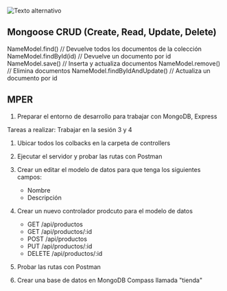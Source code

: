 ![Texto alternativo](URL_de_la_imagen)


## Mongoose CRUD (Create, Read, Update, Delete)

NameModel.find() // Devuelve todos los documentos de la colección
NameModel.findById(id) // Devuelve un documento por id
NameModel.save() // Inserta y actualiza documentos
NameModel.remove() // Elimina documentos
NameModel.findByIdAndUpdate() // Actualiza un documento por id

## MPER
1. Preparar el entorno de desarrollo para trabajar con MongoDB, Express


Tareas a realizar:
Trabajar en la sesión 3 y 4
1. Ubicar todos los colbacks en la carpeta de controllers 
2. Ejecutar el servidor y probar las rutas con Postman
3. Crear un editar el modelo de datos para que tenga los siguientes campos:
    - Nombre
    - Descripción
4. Crear un nuevo controlador prodcuto para el modelo de datos 
    - GET /api/productos
    - GET /api/productos/:id
    - POST /api/productos
    - PUT /api/productos/:id
    - DELETE /api/productos/:id

5. Probar las rutas con Postman
6. Crear una base de datos en MongoDB Compass llamada "tienda"
